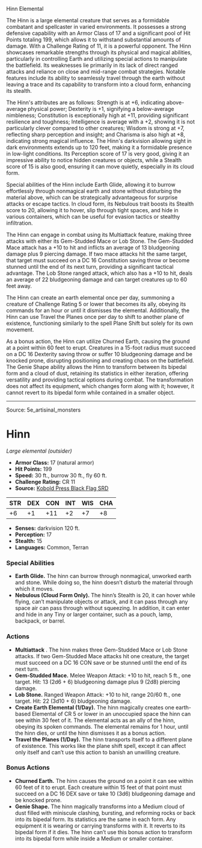 <MonsterName/>Hinn</MonsterName>
<CreatureType/>Elemental</CreatureType>

<summary>The Hinn is a large elemental creature that serves as a formidable combatant and spellcaster in varied environments. It possesses a strong defensive capability with an Armor Class of 17 and a significant pool of Hit Points totaling 199, which allows it to withstand substantial amounts of damage. With a Challenge Rating of 11, it is a powerful opponent. The Hinn showcases remarkable strengths through its physical and magical abilities, particularly in controlling Earth and utilizing special actions to manipulate the battlefield. Its weaknesses lie primarily in its lack of direct ranged attacks and reliance on close and mid-range combat strategies. Notable features include its ability to seamlessly travel through the earth without leaving a trace and its capability to transform into a cloud form, enhancing its stealth.</summary>

<detail>

The Hinn's attributes are as follows: Strength is at +6, indicating above-average physical power; Dexterity is +1, signifying a below-average nimbleness; Constitution is exceptionally high at +11, providing significant resilience and toughness; Intelligence is average with a +2, showing it is not particularly clever compared to other creatures; Wisdom is strong at +7, reflecting sharp perception and insight; and Charisma is also high at +8, indicating strong magical influence. The Hinn's darkvision allowing sight in dark environments extends up to 120 feet, making it a formidable presence in low-light conditions. Its Perception score of 17 is very good, giving it an impressive ability to notice hidden creatures or objects, while a Stealth score of 15 is also good, ensuring it can move quietly, especially in its cloud form.

Special abilities of the Hinn include Earth Glide, allowing it to burrow effortlessly through nonmagical earth and stone without disturbing the material above, which can be strategically advantageous for surprise attacks or escape tactics. In cloud form, its Nebulous trait boosts its Stealth score to 20, allowing it to hover, slip through tight spaces, and hide in various containers, which can be useful for evasion tactics or stealthy infiltration.

The Hinn can engage in combat using its Multiattack feature, making three attacks with either its Gem-Studded Mace or Lob Stone. The Gem-Studded Mace attack has a +10 to hit and inflicts an average of 13 bludgeoning damage plus 9 piercing damage. If two mace attacks hit the same target, that target must succeed on a DC 16 Constitution saving throw or become stunned until the end of its next turn, providing a significant tactical advantage. The Lob Stone ranged attack, which also has a +10 to hit, deals an average of 22 bludgeoning damage and can target creatures up to 60 feet away.

The Hinn can create an earth elemental once per day, summoning a creature of Challenge Rating 5 or lower that becomes its ally, obeying its commands for an hour or until it dismisses the elemental. Additionally, the Hinn can use Travel the Planes once per day to shift to another plane of existence, functioning similarly to the spell Plane Shift but solely for its own movement.

As a bonus action, the Hinn can utilize Churned Earth, causing the ground at a point within 60 feet to erupt. Creatures in a 15-foot radius must succeed on a DC 16 Dexterity saving throw or suffer 10 bludgeoning damage and be knocked prone, disrupting positioning and creating chaos on the battlefield. The Genie Shape ability allows the Hinn to transform between its bipedal form and a cloud of dust, retaining its statistics in either iteration, offering versatility and providing tactical options during combat. The transformation does not affect its equipment, which changes form along with it; however, it cannot revert to its bipedal form while contained in a smaller object.</detail>



---

Source: 5e_artisinal_monsters

# Hinn

*Large elemental (outsider)*

- **Armor Class:** 17 (natural armor)
- **Hit Points:** 199
- **Speed:** 30 ft., burrow 30 ft., fly 60 ft.
- **Challenge Rating:** CR 11
- **Source:** [Kobold Press Black Flag SRD](https://koboldpress.com/black-flag-roleplaying/)

| STR | DEX | CON | INT | WIS | CHA |
| --- | --- | --- | --- | --- | --- |
| +6 | +1 | +11 | +2 | +7 | +8 |

- **Senses:** darkvision 120 ft.
- **Perception:** 17
- **Stealth:** 15
- **Languages:** Common, Terran

### Special Abilities

- **Earth Glide.** The hinn can burrow through nonmagical, unworked earth and stone. While doing so, the hinn doesn’t disturb the material through which it moves.
- **Nebulous (Cloud Form Only).** The hinn’s Stealth is 20, it can hover while flying, can’t manipulate objects or attack, and it can pass through any space air can pass through without squeezing. In addition, it can enter and hide in any Tiny or larger container, such as a pouch, lamp, backpack, or barrel.

### Actions

- **Multiattack** . The hinn makes three Gem-Studded Mace or Lob Stone attacks. If two Gem-Studded Mace attacks hit one creature, the target must succeed on a DC 16 CON save or be stunned until the end of its next turn.
- **Gem-Studded Mace.** Melee Weapon Attack: +10 to hit, reach 5 ft., one target. Hit: 13 (2d6 + 6) bludgeoning damage plus 9 (2d8) piercing damage.
- **Lob Stone.** Ranged Weapon Attack: +10 to hit, range 20/60 ft., one target. Hit: 22 (3d10 + 6) bludgeoning damage.
- **Create Earth Elemental (1/Day).** The hinn magically creates one earth-based Elemental of CR 5 or lower in an unoccupied space the hinn can see within 30 feet of it. The elemental acts as an ally of the hinn, obeying its spoken commands. The elemental remains for 1 hour, until the hinn dies, or until the hinn dismisses it as a bonus action.
- **Travel the Planes (1/Day).** The hinn transports itself to a different plane of existence. This works like the plane shift spell, except it can affect only itself and can’t use this action to banish an unwilling creature.

### Bonus Actions

- **Churned Earth.** The hinn causes the ground on a point it can see within 60 feet of it to erupt. Each creature within 15 feet of that point must succeed on a DC 16 DEX save or take 10 (3d6) bludgeoning damage and be knocked prone.
- **Genie Shape.** The hinn magically transforms into a Medium cloud of dust filled with miniscule clashing, bursting, and reforming rocks or back into its bipedal form. Its statistics are the same in each form. Any equipment it is wearing or carrying transforms with it. It reverts to its bipedal form if it dies. The hinn can’t use this bonus action to transform into its bipedal form while inside a Medium or smaller container.



